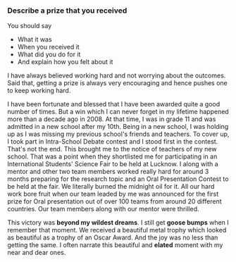 ### Describe a prize that you received

You should say
- What it was
- When you received it
- What did you do for it
- And explain how you felt about it

I have always believed working hard and not worrying about the outcomes. Said that, getting a prize is always very encouraging and hence pushes one to keep working hard.

I have been fortunate and blessed that I have been awarded quite a good number of times. But a win which I can never forget in my lifetime happened more than a decade ago in 2008. At that time, I was in grade 11 and was admitted in a new school after my 10th. Being in a new school, I was holding up as I was missing my previous school's friends and teachers. To cover up, I took part in Intra-School Debate contest and I stood first in the contest. That's not the end. This brought me to the notice of teachers of my new school. That was a point when they shortlisted me for participating in an International Students' Science Fair to be held at Lucknow. I along with a mentor and other two team members worked really hard for around 3 months preparing for the research topic and an Oral Presentation Contest to be held at the fair. We literally burned the midnight oil for it. All our hard work bore fruit when our team leaded by me was announced for the first prize for Oral presentation out of over 100 teams from around 20 different countries. Our team members along with our mentor were thrilled.

This victory was **beyond my wildest dreams**. I still get **goose bumps** when I remember that moment. We received a beautiful metal trophy which looked as beautiful as a trophy of an Oscar Award. And the joy was no less than getting the same. I often narrate this beautiful and **elated** moment with my near and dear ones.
